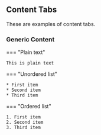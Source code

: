 ## Content Tabs

These are examples of content tabs.

### Generic Content

=== "Plain text"

    This is plain text

=== "Unordered list"

    * First item
    * Second item
    * Third item

=== "Ordered list"

    1. First item
    2. Second item
    3. Third item